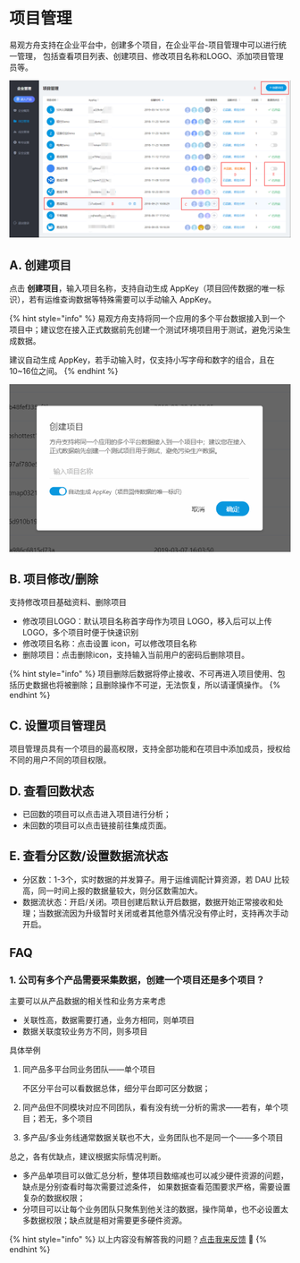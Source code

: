 # 项目管理

易观方舟支持在企业平台中，创建多个项目，在企业平台-项目管理中可以进行统一管理， 包括查看项目列表、创建项目、修改项目名称和LOGO、添加项目管理员等。

![](../../.gitbook/assets/image%20%28174%29.png)

## A. 创建项目

点击 **创建项目**，输入项目名称，支持自动生成 AppKey（项目回传数据的唯一标识），若有运维查询数据等特殊需要可以手动输入 AppKey。

{% hint style="info" %}
易观方舟支持将同一个应用的多个平台数据接入到一个项目中；建议您在接入正式数据前先创建一个测试环境项目用于测试，避免污染生成数据。

建议自动生成 AppKey，若手动输入时，仅支持小写字母和数字的组合，且在10~16位之间。
{% endhint %}

![](../../.gitbook/assets/hihihi.gif)

## B. 项目修改/删除

支持修改项目基础资料、删除项目

* 修改项目LOGO：默认项目名称首字母作为项目 LOGO，移入后可以上传 LOGO，多个项目时便于快速识别
* 修改项目名称：点击设置 icon，可以修改项目名称
* 删除项目：点击删除icon，支持输入当前用户的密码后删除项目。

{% hint style="info" %}
项目删除后数据将停止接收、不可再进入项目使用、包括历史数据也将被删除；且删除操作不可逆，无法恢复，所以请谨慎操作。
{% endhint %}

## C. 设置项目管理员

项目管理员具有一个项目的最高权限，支持全部功能和在项目中添加成员，授权给不同的用户不同的项目权限。

## D. 查看回数状态

* 已回数的项目可以点击进入项目进行分析；
* 未回数的项目可以点击链接前往集成页面。

## E. 查看分区数/设置数据流状态

* 分区数：1-3个，实时数据的并发算子。用于运维调配计算资源，若 DAU 比较高，同一时间上报的数据量较大，则分区数需加大。
* 数据流状态：开启/关闭。项目创建后默认开启数据，数据开始正常接收和处理；当数据流因为升级暂时关闭或者其他意外情况没有停止时，支持再次手动开启。

## FAQ

### 1. 公司有多个产品需要采集数据，创建一个项目还是多个项目？

主要可以从产品数据的相关性和业务方来考虑

* 关联性高，数据需要打通，业务方相同，则单项目
* 数据关联度较业务方不同，则多项目

具体举例

1. 同产品多平台同业务团队——单个项目

   不区分平台可以看数据总体，细分平台即可区分数据；

2. 同产品但不同模块对应不同团队，看有没有统一分析的需求——若有，单个项目；若无，多个项目
3. 多产品/多业务线通常数据关联也不大，业务团队也不是同一个——多个项目

总之，各有优缺点，建议根据实际情况判断。

* 多产品单项目可以做汇总分析，整体项目数缩减也可以减少硬件资源的问题，缺点是分别查看时每次需要过滤条件， 如果数据查看范围要求严格，需要设置复杂的数据权限； 
* 分项目可以让每个业务团队只聚焦到他关注的数据，操作简单，也不必设置太多数据权限；缺点就是相对需要更多硬件资源。

{% hint style="info" %}
以上内容没有解答我的问题？[点击我来反馈](https://support.qq.com/products/118522/) 🚀
{% endhint %}


